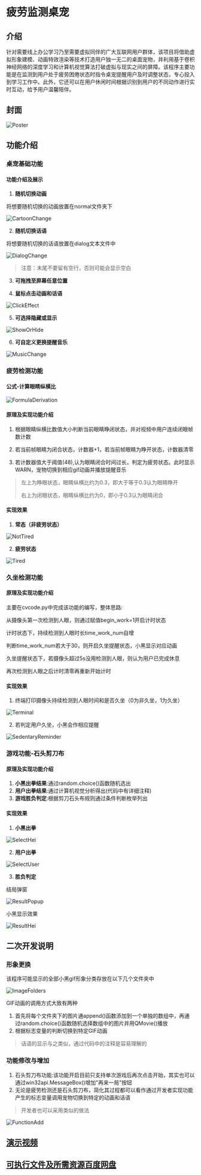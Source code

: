 # 疲劳监测桌宠

## 介绍
​	针对需要线上办公学习乃至需要虚拟同伴的广大互联网用户群体，该项目将借助虚拟形象建模、动画特效渲染等技术打造用户独一无二的桌面宠物，并利用基于卷积神经网络的深度学习和计算机视觉算法打破虚拟与现实之间的屏障。该程序主要功能是在监测到用户处于疲劳困倦状态时指令桌宠提醒用户及时调整状态，专心投入到学习工作中。此外，它还可以在用户休闲时间根据识别到用户的不同动作进行实时互动，给予用户温馨陪伴。

## 封面
![Poster](https://raw.githubusercontent.com/Mateogic/fatigue-monitoring-table-pet/main/ReadmeImage/Poster.png)

## 功能介绍

### 桌宠基础功能

#### 功能介绍及展示

1. **随机切换动画**

将想要随机切换的动画放置在normal文件夹下

![CartoonChange](https://raw.githubusercontent.com/Mateogic/fatigue-monitoring-table-pet/main/ReadmeImage/CartoonChange.png)

2. **随机切换话语**

将想要随机切换的话语放置在dialog文本文件中

![DialogChange](https://raw.githubusercontent.com/Mateogic/fatigue-monitoring-table-pet/main/ReadmeImage/DialogChange.png)

> 注意：末尾不要留有空行，否则可能会显示空白

3. **可拖拽至屏幕任意位置**

4. **鼠标点击动画和话语**

![ClickEffect](https://raw.githubusercontent.com/Mateogic/fatigue-monitoring-table-pet/main/ReadmeImage/ClickEffect.png)

5. **可选择隐藏或显示**

![ShowOrHide](https://raw.githubusercontent.com/Mateogic/fatigue-monitoring-table-pet/main/ReadmeImage/ShowOrHide.png)

6. **可自定义更换提醒音乐**

![MusicChange](https://raw.githubusercontent.com/Mateogic/fatigue-monitoring-table-pet/main/ReadmeImage/MusicChange.png)

### 疲劳检测功能

#### 公式-计算眼睛纵横比

![FormulaDerivation](https://raw.githubusercontent.com/Mateogic/fatigue-monitoring-table-pet/main/ReadmeImage/FormulaDerivation.png)

#### 原理及实现功能介绍

1. 根据眼睛纵横比数值大小判断当前眼睛睁闭状态，并对视频中用户连续闭眼帧数计数

2. 若当前帧眼睛为闭合状态，计数器+1，若当前帧眼睛为睁开状态，计数器清零
3. 若计数器值大于阈值(48),认为眼睛闭合时间过长，判定为疲劳状态。此时显示WARN，宠物切换到相应gif动画并播放提醒音乐

> 左上为睁眼状态，眼睛纵横比约为0.3，即大于等于0.3认为眼睛睁开
>
> 右上为闭眼状态，眼睛纵横比约为0，即小于0.3认为眼睛闭合

#### 实现效果

1. **常态（非疲劳状态）**

![NotTired](https://raw.githubusercontent.com/Mateogic/fatigue-monitoring-table-pet/main/ReadmeImage/NotTired.png)

2. **疲劳状态**

![Tired](https://raw.githubusercontent.com/Mateogic/fatigue-monitoring-table-pet/main/ReadmeImage/Tired.png)

### 久坐检测功能

#### 原理及实现功能介绍

主要在cvcode.py中完成该功能的编写，整体思路:

从摄像头第一次检测到人眼，则通过赋值begin_work=1开启计时状态

计时状态下，持续检测到人眼时长time_work_num自增

判断time_work_num若大于30，则开启久坐提醒状态，小黑显示对应动画

久坐提醒状态下，若摄像头超过5s没用检测到人眼，则认为用户已完成休息

再次检测到人眼之后计时清零再重新开始计时

#### 实现效果

1. 终端打印摄像头持续检测到人眼时间和是否久坐（0为非久坐，1为久坐）

![Terminal](https://raw.githubusercontent.com/Mateogic/fatigue-monitoring-table-pet/main/ReadmeImage/Terminal.png)

2. 若判定用户久坐，小黑会作相应提醒

![SedentaryReminder](https://raw.githubusercontent.com/Mateogic/fatigue-monitoring-table-pet/main/ReadmeImage/SedentaryReminder.png)

### 游戏功能-石头剪刀布

#### 原理及实现功能介绍

1. **小黑出拳结果**:通过random.choice()函数随机选出
2. **用户出拳结果**:通过计算机视觉分析得出(代码中有详细注释)
3. **游戏胜负判定**:根据剪刀石头布规则通过条件判断枚举列出

#### 实现效果

1. **小黑出拳**

![SelectHei](https://raw.githubusercontent.com/Mateogic/fatigue-monitoring-table-pet/main/ReadmeImage/SelectHei.png)

2. **用户出拳**

![SelectUser](https://raw.githubusercontent.com/Mateogic/fatigue-monitoring-table-pet/main/ReadmeImage/SelectUser.png)

3. **胜负判定**

结局弹窗

![ResultPopup](https://raw.githubusercontent.com/Mateogic/fatigue-monitoring-table-pet/main/ReadmeImage/ResultPopup.png)

小黑显示效果

![ResultHei](https://raw.githubusercontent.com/Mateogic/fatigue-monitoring-table-pet/main/ReadmeImage/ResultHei.png)

## 二次开发说明

### 形象更换

该程序可能显示的全部小黑gif形象分类存放在以下几个文件夹中

![ImageFolders](https://raw.githubusercontent.com/Mateogic/fatigue-monitoring-table-pet/main/ReadmeImage/ImageFolders.png)

GIF动画的调用方式大致有两种

1. 首先将每个文件夹下的图片通append()函数添加到一个单独的数组中，再通过random.choice()函数随机选择数组中的图片并用QMovie()播放
2. 根据标志变量的判断切换到特定GIF动画

> 话语的显示与之类似，通过代码中的注释是容易理解的

### 功能修改与增加

1. 石头剪刀布功能:该功能开启目前只支持单次游戏后再次点击开始，其实也可以通过win32api.MessageBox()增加"再来一局"按钮
2. 无论是疲劳检测还是石头剪刀布，简化其过程都可以看作通过开发者实现功能产生的标志变量调用宠物切换到特定的动画和话语

> 开发者也可以采用类似的做法

![FunctionAdd](https://raw.githubusercontent.com/Mateogic/fatigue-monitoring-table-pet/main/ReadmeImage/FunctionAdd.png)

## [演示视频](https://www.bilibili.com/video/BV1uc41177Vf)
## [可执行文件及所需资源百度网盘](https://pan.baidu.com/s/1-L1iQJ95HZMLwrOQBhvWCQ?pwd=9999)
